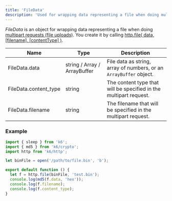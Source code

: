 ```yaml
---
title: 'FileData'
description: 'Used for wrapping data representing a file when doing multipart requests (file uploads).'
---
```


_FileData_ is an object for wrapping data representing a file when doing
[multipart requests (file uploads)](/examples/data-uploads#multipart-request-uploading-a-file).
You create it by calling [http.file( data, [filename], [contentType] )](/javascript-api/k6-http/file-data-filename-contenttype).

| Name                  | Type                         | Description                                                              |
| --------------------- | ---------------------------- | ------------------------------------------------------------------------ |
| FileData.data         | string / Array / ArrayBuffer | File data as string, array of numbers, or an `ArrayBuffer` object.       |
| FileData.content_type | string                       | The content type that will be specified in the multipart request.        |
| FileData.filename     | string                       | The filename that will be specified in the multipart request.            |

### Example

<CodeGroup labels={[]}>

```javascript
import { sleep } from 'k6';
import { md5 } from 'k6/crypto';
import http from 'k6/http';

let binFile = open('/path/to/file.bin', 'b');

export default function () {
  let f = http.file(binFile, 'test.bin');
  console.log(md5(f.data, 'hex'));
  console.log(f.filename);
  console.log(f.content_type);
}
```

</CodeGroup>
